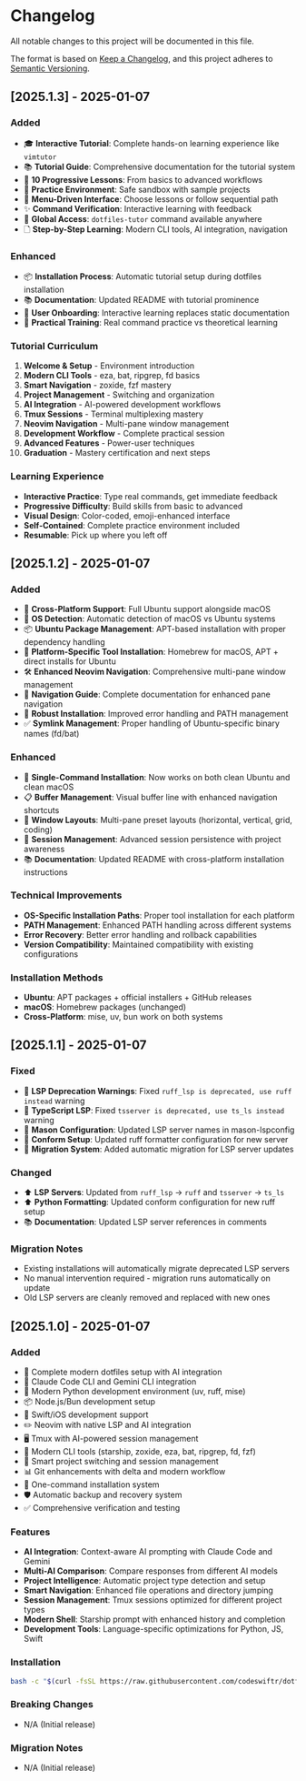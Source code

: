 # Changelog

All notable changes to this project will be documented in this file.

The format is based on [Keep a Changelog](https://keepachangelog.com/en/1.0.0/),
and this project adheres to [Semantic Versioning](https://semver.org/spec/v2.0.0.html).

## [2025.1.3] - 2025-01-07

### Added
- 🎓 **Interactive Tutorial**: Complete hands-on learning experience like `vimtutor`
- 📚 **Tutorial Guide**: Comprehensive documentation for the tutorial system
- 🚀 **10 Progressive Lessons**: From basics to advanced workflows
- 🎯 **Practice Environment**: Safe sandbox with sample projects
- 📱 **Menu-Driven Interface**: Choose lessons or follow sequential path
- ✨ **Command Verification**: Interactive learning with feedback
- 📎 **Global Access**: `dotfiles-tutor` command available anywhere
- 🗋 **Step-by-Step Learning**: Modern CLI tools, AI integration, navigation

### Enhanced
- 📦 **Installation Process**: Automatic tutorial setup during dotfiles installation
- 📚 **Documentation**: Updated README with tutorial prominence
- 🔄 **User Onboarding**: Interactive learning replaces static documentation
- 🎯 **Practical Training**: Real command practice vs theoretical learning

### Tutorial Curriculum
1. **Welcome & Setup** - Environment introduction
2. **Modern CLI Tools** - eza, bat, ripgrep, fd basics
3. **Smart Navigation** - zoxide, fzf mastery
4. **Project Management** - Switching and organization
5. **AI Integration** - AI-powered development workflows
6. **Tmux Sessions** - Terminal multiplexing mastery
7. **Neovim Navigation** - Multi-pane window management
8. **Development Workflow** - Complete practical session
9. **Advanced Features** - Power-user techniques
10. **Graduation** - Mastery certification and next steps

### Learning Experience
- **Interactive Practice**: Type real commands, get immediate feedback
- **Progressive Difficulty**: Build skills from basic to advanced
- **Visual Design**: Color-coded, emoji-enhanced interface
- **Self-Contained**: Complete practice environment included
- **Resumable**: Pick up where you left off

## [2025.1.2] - 2025-01-07

### Added
- 🐧 **Cross-Platform Support**: Full Ubuntu support alongside macOS
- 📱 **OS Detection**: Automatic detection of macOS vs Ubuntu systems
- 📦 **Ubuntu Package Management**: APT-based installation with proper dependency handling
- 🔧 **Platform-Specific Tool Installation**: Homebrew for macOS, APT + direct installs for Ubuntu
- 🛠️ **Enhanced Neovim Navigation**: Comprehensive multi-pane window management
- 🧭 **Navigation Guide**: Complete documentation for enhanced pane navigation
- 🔄 **Robust Installation**: Improved error handling and PATH management
- ✅ **Symlink Management**: Proper handling of Ubuntu-specific binary names (fd/bat)

### Enhanced
- 🚀 **Single-Command Installation**: Now works on both clean Ubuntu and clean macOS
- 📋 **Buffer Management**: Visual buffer line with enhanced navigation shortcuts
- 🎯 **Window Layouts**: Multi-pane preset layouts (horizontal, vertical, grid, coding)
- 🔧 **Session Management**: Advanced session persistence with project awareness
- 📚 **Documentation**: Updated README with cross-platform installation instructions

### Technical Improvements
- **OS-Specific Installation Paths**: Proper tool installation for each platform
- **PATH Management**: Enhanced PATH handling across different systems
- **Error Recovery**: Better error handling and rollback capabilities
- **Version Compatibility**: Maintained compatibility with existing configurations

### Installation Methods
- **Ubuntu**: APT packages + official installers + GitHub releases
- **macOS**: Homebrew packages (unchanged)
- **Cross-Platform**: mise, uv, bun work on both systems

## [2025.1.1] - 2025-01-07

### Fixed
- 🔧 **LSP Deprecation Warnings**: Fixed `ruff_lsp is deprecated, use ruff instead` warning
- 🔧 **TypeScript LSP**: Fixed `tsserver is deprecated, use ts_ls instead` warning
- 🔧 **Mason Configuration**: Updated LSP server names in mason-lspconfig
- 🔧 **Conform Setup**: Updated ruff formatter configuration for new server
- 🔄 **Migration System**: Added automatic migration for LSP server updates

### Changed
- ⬆️ **LSP Servers**: Updated from `ruff_lsp` → `ruff` and `tsserver` → `ts_ls`
- ⬆️ **Python Formatting**: Updated conform configuration for new ruff setup
- 📚 **Documentation**: Updated LSP server references in comments

### Migration Notes
- Existing installations will automatically migrate deprecated LSP servers
- No manual intervention required - migration runs automatically on update
- Old LSP servers are cleanly removed and replaced with new ones

## [2025.1.0] - 2025-01-07

### Added
- 🚀 Complete modern dotfiles setup with AI integration
- 🤖 Claude Code CLI and Gemini CLI integration
- 🐍 Modern Python development environment (uv, ruff, mise)
- 📦 Node.js/Bun development setup
- 🍎 Swift/iOS development support
- ✏️ Neovim with native LSP and AI integration
- 🖥️ Tmux with AI-powered session management
- 🔧 Modern CLI tools (starship, zoxide, eza, bat, ripgrep, fd, fzf)
- 🎯 Smart project switching and session management
- 📊 Git enhancements with delta and modern workflow
- 🔄 One-command installation system
- 🛡️ Automatic backup and recovery system
- ✅ Comprehensive verification and testing

### Features
- **AI Integration**: Context-aware AI prompting with Claude Code and Gemini
- **Multi-AI Comparison**: Compare responses from different AI models
- **Project Intelligence**: Automatic project type detection and setup
- **Smart Navigation**: Enhanced file operations and directory jumping
- **Session Management**: Tmux sessions optimized for different project types
- **Modern Shell**: Starship prompt with enhanced history and completion
- **Development Tools**: Language-specific optimizations for Python, JS, Swift

### Installation
```bash
bash -c "$(curl -fsSL https://raw.githubusercontent.com/codeswiftr/dotfiles/master/install.sh)"
```

### Breaking Changes
- N/A (Initial release)

### Migration Notes
- N/A (Initial release)